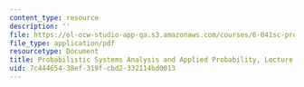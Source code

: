 ```yaml
---
content_type: resource
description: ''
file: https://ol-ocw-studio-app-qa.s3.amazonaws.com/courses/6-041sc-probabilistic-systems-analysis-and-applied-probability-fall-2013/7c44465438ef319fcbd2332114bd0013_MIT6_041SCF13_L24.pdf
file_type: application/pdf
resourcetype: Document
title: Probabilistic Systems Analysis and Applied Probability, Lecture 24
uid: 7c444654-38ef-319f-cbd2-332114bd0013
---
```

